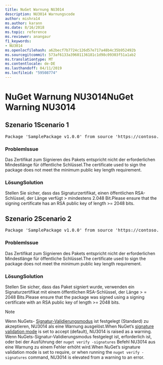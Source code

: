 ```yaml
---
title: NuGet Warnung NU3014
description: NU3014 Warnungscode
author: mishra14
ms.author: karann
ms.date: 8/16/2018
ms.topic: reference
ms.reviewer: anangaur
f1_keywords:
- NU3014
ms.openlocfilehash: a62becf7b7724c126d57e717a48b4c35b952492b
ms.sourcegitcommit: 573af6133a39601136181c1d98c09303f51a1ab2
ms.translationtype: MT
ms.contentlocale: de-DE
ms.lasthandoff: 04/11/2019
ms.locfileid: "59508774"
---
```

# <a name="nuget-warning-nu3014"></a><span data-ttu-id="88e31-103">NuGet Warnung NU3014</span><span class="sxs-lookup"><span data-stu-id="88e31-103">NuGet Warning NU3014</span></span>

## <a name="scenario-1"></a><span data-ttu-id="88e31-104">Szenario 1</span><span class="sxs-lookup"><span data-stu-id="88e31-104">Scenario 1</span></span>

<pre>Package 'SamplePackage v1.0.0' from source 'https://contoso.com/index.json': The signing certificate does not meet a minimum public key length requirement.</pre>

### <a name="issue"></a><span data-ttu-id="88e31-105">Problem</span><span class="sxs-lookup"><span data-stu-id="88e31-105">Issue</span></span>

<span data-ttu-id="88e31-106">Das Zertifikat zum Signieren des Pakets entspricht nicht der erforderlichen Mindestlänge für öffentliche Schlüssel.</span><span class="sxs-lookup"><span data-stu-id="88e31-106">The certificate used to sign the package does not meet the minimum public key length requirement.</span></span>


### <a name="solution"></a><span data-ttu-id="88e31-107">Lösung</span><span class="sxs-lookup"><span data-stu-id="88e31-107">Solution</span></span>

<span data-ttu-id="88e31-108">Stellen Sie sicher, dass das Signaturzertifikat, einen öffentlichen RSA-Schlüssel, der Länge verfügt > mindestens 2.048 Bit.</span><span class="sxs-lookup"><span data-stu-id="88e31-108">Please ensure that the signing certificate has an RSA public key of length >= 2048 bits.</span></span>



## <a name="scenario-2"></a><span data-ttu-id="88e31-109">Szenario 2</span><span class="sxs-lookup"><span data-stu-id="88e31-109">Scenario 2</span></span>

<pre>Package 'SamplePackage v1.0.0' from source 'https://contoso.com/index.json': The primary signature's certificate does not meet a minimum public key length requirement.</pre>

### <a name="issue"></a><span data-ttu-id="88e31-110">Problem</span><span class="sxs-lookup"><span data-stu-id="88e31-110">Issue</span></span>

<span data-ttu-id="88e31-111">Das Zertifikat zum Signieren des Pakets entspricht nicht der erforderlichen Mindestlänge für öffentliche Schlüssel.</span><span class="sxs-lookup"><span data-stu-id="88e31-111">The certificate used to sign the package does not meet the minimum public key length requirement.</span></span>


### <a name="solution"></a><span data-ttu-id="88e31-112">Lösung</span><span class="sxs-lookup"><span data-stu-id="88e31-112">Solution</span></span>

<span data-ttu-id="88e31-113">Stellen Sie sicher, dass das Paket signiert wurde, verwenden ein Signaturzertifikat mit einem öffentlichen RSA-Schlüssel, der Länge > = 2048 Bits.</span><span class="sxs-lookup"><span data-stu-id="88e31-113">Please ensure that the package was signed using a signing certificate with an RSA public key of length >= 2048 bits.</span></span>


> [!Note]
> <span data-ttu-id="88e31-114">Wenn NuGets- [Signatur-Validierungsmodus](https://docs.microsoft.com/en-us/nuget/consume-packages/installing-signed-packages#configure-package-signature-requirements) ist festgelegt (Standard) zu akzeptieren, NU3014 als eine Warnung ausgelöst.</span><span class="sxs-lookup"><span data-stu-id="88e31-114">When NuGet’s [signature validation mode](https://docs.microsoft.com/en-us/nuget/consume-packages/installing-signed-packages#configure-package-signature-requirements) is set to accept (default), NU3014 is raised as a warning.</span></span> <span data-ttu-id="88e31-115">Wenn NuGets-Signatur-Validierungsmodus festgelegt ist, erforderlich ist, oder bei der Ausführung der `nuget verify -signatures` Befehl NU3014 aus eine Warnung zu einem Fehler erhöht wird.</span><span class="sxs-lookup"><span data-stu-id="88e31-115">When NuGet’s signature validation mode is set to require, or when running the `nuget verify -signatures` command, NU3014 is elevated from a warning to an error.</span></span> 
